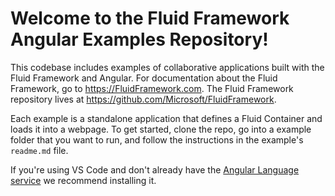 # Welcome to the Fluid Framework Angular Examples Repository!

This codebase includes examples of collaborative applications built with the Fluid Framework and Angular. For documentation about the Fluid Framework, go to https://FluidFramework.com. The Fluid Framework repository lives at https://github.com/Microsoft/FluidFramework.

Each example is a standalone application that defines a Fluid Container and loads it into a webpage. To get started, clone the repo, go into a
example folder that you want to run, and follow the instructions in the example's `readme.md` file.

If you're using VS Code and don't already have the [Angular Language service](https://marketplace.visualstudio.com/items?itemName=Angular.ng-template) we recommend installing it.

